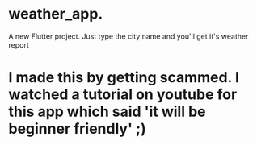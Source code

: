 # weather_app. 

A new Flutter project. Just type the city name and you'll get it's weather report

# I made this by getting scammed. I watched a tutorial on youtube for this app which said 'it will be beginner friendly' ;)
